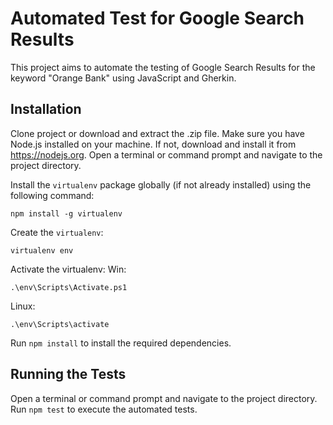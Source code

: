 # Automated Test for Google Search Results
This project aims to automate the testing of Google Search Results for the keyword "Orange Bank" using JavaScript and Gherkin.

## Installation
Clone project or download and extract the .zip file.
Make sure you have Node.js installed on your machine. If not, download and install it from https://nodejs.org.
Open a terminal or command prompt and navigate to the project directory.

Install the `virtualenv` package globally (if not already installed) using the following command:

```
npm install -g virtualenv
```

Create the `virtualenv`:
```
virtualenv env
```


Activate the virtualenv:
Win:
```
.\env\Scripts\Activate.ps1
```

Linux:
```
.\env\Scripts\activate
```


Run `npm install` to install the required dependencies.

## Running the Tests
Open a terminal or command prompt and navigate to the project directory.
Run `npm test` to execute the automated tests.
